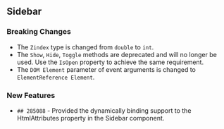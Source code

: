 ##  Sidebar

###    Breaking Changes

- The `Zindex` type is changed from `double` to `int`.
- The `Show`, `Hide`, `Toggle` methods are deprecated and will no longer be used. Use the `IsOpen` property to achieve the same requirement.
- The `DOM Element` parameter of event arguments is changed to `ElementReference Element`.

###    New Features

 - `## 285088` - Provided the dynamically binding support to the HtmlAttributes property in the Sidebar component.
